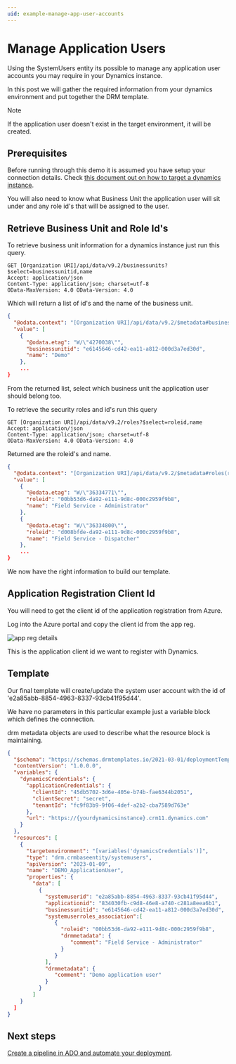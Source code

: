 ```yaml
---
uid: example-manage-app-user-accounts
---
```


# Manage Application Users

Using the SystemUsers entity its possible to manage any application user accounts you may require 
in your Dynamics instance.

In this post we will gather the required information from your dynamics environment and put 
together the DRM template.

> [!NOTE]
>  If the application user doesn't exist in the target environment, it will be created.

## Prerequisites

Before running through this demo it is assumed you have setup your connection details. 
Check [this document out on how to target a dynamics instance](xref:target-dynamics-instance).

You will also need to know what Business Unit the application user will sit under and 
any role id's that will be assigned to the user.

## Retrieve Business Unit and Role Id's

To retrieve business unit information for a dynamics instance just run this query.

```
GET [Organization URI]/api/data/v9.2/businessunits?$select=businessunitid,name
Accept: application/json 
Content-Type: application/json; charset=utf-8 
OData-MaxVersion: 4.0 OData-Version: 4.0
```

Which will return a list of id's and the name of the business unit.

```json
{ 
  "@odata.context": "[Organization URI]/api/data/v9.2/$metadata#businessunits(businessunitid,name)", 
  "value": [ 
    { 
      "@odata.etag": "W/\"4270038\"",
      "businessunitid": "e6145646-cd42-ea11-a812-000d3a7ed30d",
      "name": "Demo" 
    },
    ...
}
```

From the returned list, select which business unit the application user should belong too.

To retrieve the security roles and id's run this query

```
GET [Organization URI]/api/data/v9.2/roles?$select=roleid,name
Accept: application/json 
Content-Type: application/json; charset=utf-8 
OData-MaxVersion: 4.0 OData-Version: 4.0
```

Returned are the roleid's and name.

```json
{ 
  "@odata.context": "[Organization URI]/api/data/v9.2/$metadata#roles(roleid,name)", 
  "value": [ 
    { 
      "@odata.etag": "W/\"36334771\"",
      "roleid": "00bb53d6-da92-e111-9d8c-000c2959f9b8", 
      "name": "Field Service - Administrator" 
    }, 
    {
      "@odata.etag": "W/\"36334800\"", 
      "roleid": "d008bfde-da92-e111-9d8c-000c2959f9b8",
      "name": "Field Service - Dispatcher" 
    },
    ...
}
```

We now have the right information to build our template.

## Application Registration Client Id

You will need to get the client id of the application registration from Azure.

Log into the Azure portal and copy the client id from the app reg.

![app reg details](/images/app_reg_copy.png "app reg details")

This is the application client id we want to register with Dynamics.

## Template

Our final template will create/update the system user account with the id of 'e2a85abb-8854-4963-8337-93cb41f95d44'.

We have no parameters in this particular example just a variable block which defines the connection.

drm metadata objects are used to describe what the resource block is maintaining.

```json
{ 
  "$schema": "https://schemas.drmtemplates.io/2021-03-01/deploymentTemplate.json#", 
  "contentVersion": "1.0.0.0",
  "variables": { 
    "dynamicsCredentials": { 
      "applicationCredentials": { 
        "clientId": "45db5702-3d6e-405e-b74b-fae6344b2051", 
        "clientSecret": "secret", 
        "tenantId": "fc9f83b9-9f06-4def-a2b2-cba7589d763e"
      },
      "url": "https://{yourdynamicsinstance}.crm11.dynamics.com"
    }
  },
  "resources": [ 
    {
      "targetenvironment": "[variables('dynamicsCredentials')]", 
      "type": "drm.crmbaseentity/systemusers", 
      "apiVersion": "2023-01-09", 
      "name": "DEMO_ApplicationUser", 
      "properties": { 
        "data": [ 
          { 
            "systemuserid": "e2a85abb-8854-4963-8337-93cb41f95d44", 
            "applicationid": "834030fb-c9d8-46e8-a740-c281a8eea6b1",
            "businessunitid": "e6145646-cd42-ea11-a812-000d3a7ed30d",
            "systemuserroles_association":[
               {
                 "roleid": "00bb53d6-da92-e111-9d8c-000c2959f9b8",
                 "drmmetadata": {
                    "comment": "Field Service - Administrator"
                 }
               }
            ],
            "drmmetadata": {
               "comment": "Demo application user"
            }
          } 
        ]
    }
  ]
}
```

## Next steps

[Create a pipeline in ADO and automate your deployment](xref:deploy-drm-ado-pipelines).